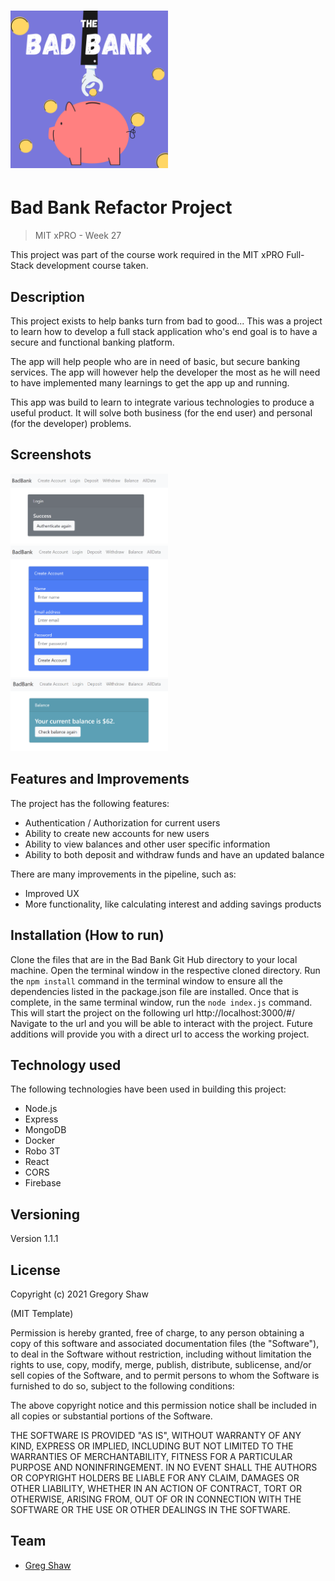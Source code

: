 <h1><img src="./public/bank.png" alt="Bad Bank Refactor Project" width="50%"></h1>

# Bad Bank Refactor Project
> MIT xPRO - Week 27

This project was part of the course work required in the MIT xPRO Full-Stack development course taken.

## Description

This project exists to help banks turn from bad to good... This was a project to learn how to develop a full stack application who's end goal is to have a secure and functional banking platform. 

The app will help people who are in need of basic, but secure banking services. The app will however help the developer the most as he will need to have implemented many learnings to get the app up and running.

This app was build to learn to integrate various technologies to produce a useful product. It will solve both business (for the end user) and personal (for the developer) problems.

## Screenshots

<img src="./public/bb1.png" width="50%"/>
<img src="./public/bb2.png" width="50%"/>
<img src="./public/bb3.png" width="50%"/>

## Features and Improvements

The project has the following features:
* Authentication / Authorization for current users
* Ability to create new accounts for new users
* Ability to view balances and other user specific information
* Ability to both deposit and withdraw funds and have an updated balance

There are many improvements in the pipeline, such as:
* Improved UX
* More functionality, like calculating interest and adding savings products 

## Installation (How to run)

Clone the files that are in the Bad Bank Git Hub directory to your local machine.
Open the terminal window in the respective cloned directory.
Run the `npm install` command in the terminal window to ensure all the dependencies listed in the package.json file are installed.
Once that is complete, in the same terminal window, run the `node index.js` command.
This will start the project on the following url http://localhost:3000/#/ 
Navigate to the url and you will be able to interact with the project.
Future additions will provide you with a direct url to access the working project.

## Technology used

The following technologies have been used in building this project:
* Node.js
* Express
* MongoDB
* Docker
* Robo 3T
* React
* CORS
* Firebase

## Versioning

Version 1.1.1

## License

Copyright (c) 2021 Gregory Shaw 

(MIT Template)

Permission is hereby granted, free of charge, to any person obtaining a copy
of this software and associated documentation files (the "Software"), to deal
in the Software without restriction, including without limitation the rights
to use, copy, modify, merge, publish, distribute, sublicense, and/or sell
copies of the Software, and to permit persons to whom the Software is
furnished to do so, subject to the following conditions:

The above copyright notice and this permission notice shall be included in all
copies or substantial portions of the Software.

THE SOFTWARE IS PROVIDED "AS IS", WITHOUT WARRANTY OF ANY KIND, EXPRESS OR
IMPLIED, INCLUDING BUT NOT LIMITED TO THE WARRANTIES OF MERCHANTABILITY,
FITNESS FOR A PARTICULAR PURPOSE AND NONINFRINGEMENT. IN NO EVENT SHALL THE
AUTHORS OR COPYRIGHT HOLDERS BE LIABLE FOR ANY CLAIM, DAMAGES OR OTHER
LIABILITY, WHETHER IN AN ACTION OF CONTRACT, TORT OR OTHERWISE, ARISING FROM,
OUT OF OR IN CONNECTION WITH THE SOFTWARE OR THE USE OR OTHER DEALINGS IN THE
SOFTWARE.

## Team
* [Greg Shaw](https://github.com/greg4shaw)
